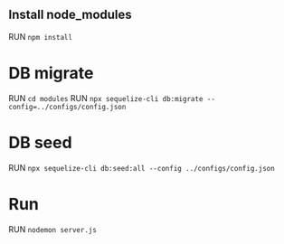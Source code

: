 ## Install node_modules
RUN `npm install`

# DB migrate
RUN `cd modules`
RUN `npx sequelize-cli db:migrate --config=../configs/config.json`

# DB seed
RUN `npx sequelize-cli db:seed:all --config ../configs/config.json`

# Run
RUN `nodemon server.js`